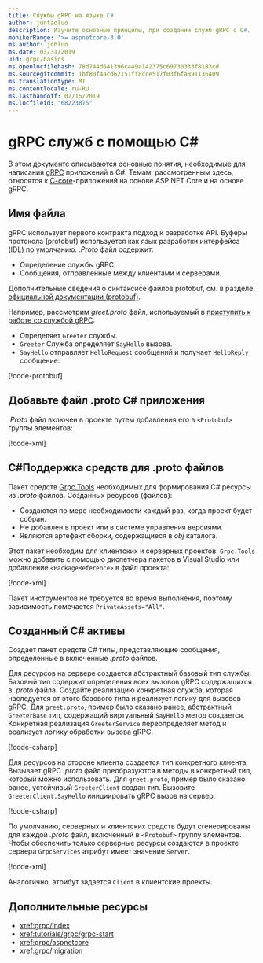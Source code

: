```yaml
---
title: Службы gRPC на языке C#
author: juntaoluo
description: Изучите основные принципы, при создании служб gRPC с C#.
monikerRange: '>= aspnetcore-3.0'
ms.author: johluo
ms.date: 03/31/2019
uid: grpc/basics
ms.openlocfilehash: 78d744d641396c449a142375c69730333f8183cd
ms.sourcegitcommit: 1bf80f4acd62151ff8cce517f03f6fa891136409
ms.translationtype: MT
ms.contentlocale: ru-RU
ms.lasthandoff: 07/15/2019
ms.locfileid: "68223875"
---
```

# <a name="grpc-services-with-c"></a>gRPC служб с помощью C\#

В этом документе описываются основные понятия, необходимые для написания [gRPC](https://grpc.io/docs/guides/) приложений в C#. Темам, рассмотренным здесь, относятся к [C-core](https://grpc.io/blog/grpc-stacks)-приложений на основе ASP.NET Core и на основе gRPC.

## <a name="proto-file"></a>Имя файла

gRPC использует первого контракта подход к разработке API. Буферы протокола (protobuf) используется как язык разработки интерфейса (IDL) по умолчанию. *.Proto* файл содержит:

* Определение службы gRPC.
* Сообщения, отправленные между клиентами и серверами.

Дополнительные сведения о синтаксисе файлов protobuf, см. в разделе [официальной документации (protobuf)](https://developers.google.com/protocol-buffers/docs/proto3).

Например, рассмотрим *greet.proto* файл, используемый в [приступить к работе со службой gRPC](xref:tutorials/grpc/grpc-start):

* Определяет `Greeter` службы.
* `Greeter` Служба определяет `SayHello` вызова.
* `SayHello` отправляет `HelloRequest` сообщений и получает `HelloReply` сообщение:

[!code-protobuf[](~/tutorials//grpc/grpc-start/sample/GrpcGreeter/Protos/greet.proto)]

## <a name="add-a-proto-file-to-a-c-app"></a>Добавьте файл .proto C\# приложения

*.Proto* файл включен в проекте путем добавления его в `<Protobuf>` группы элементов:

[!code-xml[](~/tutorials/grpc/grpc-start/sample/GrpcGreeter/GrpcGreeter.csproj?highlight=2&range=7-9)]

## <a name="c-tooling-support-for-proto-files"></a>C#Поддержка средств для .proto файлов

Пакет средств [Grpc.Tools](https://www.nuget.org/packages/Grpc.Tools/) необходимых для формирования C# ресурсы из *.proto* файлов. Созданных ресурсов (файлов):

* Создаются по мере необходимости каждый раз, когда проект будет собран.
* Не добавлен в проект или в системе управления версиями.
* Являются артефакт сборки, содержащиеся в *obj* каталога.

Этот пакет необходим для клиентских и серверных проектов. `Grpc.Tools` можно добавить с помощью диспетчера пакетов в Visual Studio или добавление `<PackageReference>` в файл проекта:

[!code-xml[](~/tutorials/grpc/grpc-start/sample/GrpcGreeter/GrpcGreeter.csproj?highlight=1&range=15)]

Пакет инструментов не требуется во время выполнения, поэтому зависимость помечается `PrivateAssets="All"`.

## <a name="generated-c-assets"></a>Созданный C# активы

Создает пакет средств C# типы, представляющие сообщения, определенные в включенные *.proto* файлов.

Для ресурсов на сервере создается абстрактный базовый тип службы. Базовый тип содержит определения всех вызовов gRPC содержащихся в *.proto* файла. Создайте реализацию конкретная служба, которая наследуется от этого базового типа и реализует логику для вызовов gRPC. Для `greet.proto`, пример было сказано ранее, абстрактный `GreeterBase` тип, содержащий виртуальный `SayHello` метод создается. Конкретная реализация `GreeterService` переопределяет метод и реализует логику обработки вызова gRPC.

[!code-csharp[](~/tutorials//grpc/grpc-start/sample/GrpcGreeter/Services/GreeterService.cs?name=snippet)]

Для ресурсов на стороне клиента создается тип конкретного клиента. Вызывает gRPC *.proto* файл преобразуются в методы в конкретный тип, который можно использовать. Для `greet.proto`, пример было сказано ранее, устойчивый `GreeterClient` создан тип. Вызовите `GreeterClient.SayHello` инициировать gRPC вызов на сервер.

[!code-csharp[](~/tutorials//grpc/grpc-start/sample/GrpcGreeterClient/Program.cs?highlight=5-8&name=snippet)]

По умолчанию, серверных и клиентских средств будут сгенерированы для каждой *.proto* файл, включенный в `<Protobuf>` группу элементов. Чтобы обеспечить только серверные ресурсы создаются в проекте сервера `GrpcServices` атрибут имеет значение `Server`.

[!code-xml[](~/tutorials//grpc/grpc-start/sample/GrpcGreeter/GrpcGreeter.csproj?highlight=2&range=7-9)]

Аналогично, атрибут задается `Client` в клиентские проекты.

## <a name="additional-resources"></a>Дополнительные ресурсы

* <xref:grpc/index>
* <xref:tutorials/grpc/grpc-start>
* <xref:grpc/aspnetcore>
* <xref:grpc/migration>

